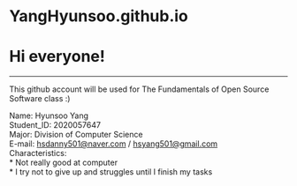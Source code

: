 # YangHyunsoo.github.io
# Hi everyone!   
***   
This github account will be used for The Fundamentals of Open Source Software class :)

Name: Hyunsoo Yang   
Student_ID: 2020057647   
Major: Division of Computer Science   
E-mail: hsdanny501@naver.com / hsyang501@gmail.com   
Characteristics:   
        * Not really good at computer   
        * I try not to give up and struggles until I finish my tasks
